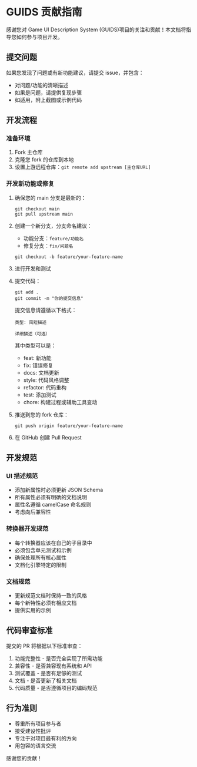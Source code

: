 # GUIDS 贡献指南

感谢您对 Game UI Description System (GUIDS)项目的关注和贡献！本文档将指导您如何参与项目开发。

## 提交问题

如果您发现了问题或有新功能建议，请提交 issue，并包含：

- 对问题/功能的清晰描述
- 如果是问题，请提供复现步骤
- 如适用，附上截图或示例代码

## 开发流程

### 准备环境

1. Fork 主仓库
2. 克隆您 fork 的仓库到本地
3. 设置上游远程仓库：`git remote add upstream [主仓库URL]`

### 开发新功能或修复

1. 确保您的 main 分支是最新的：

   ```
   git checkout main
   git pull upstream main
   ```

2. 创建一个新分支，分支命名建议：

   - 功能分支：`feature/功能名`
   - 修复分支：`fix/问题名`

   ```
   git checkout -b feature/your-feature-name
   ```

3. 进行开发和测试

4. 提交代码：

   ```
   git add .
   git commit -m "你的提交信息"
   ```

   提交信息请遵循以下格式：

   ```
   类型: 简短描述

   详细描述（可选）
   ```

   其中类型可以是：

   - feat: 新功能
   - fix: 错误修复
   - docs: 文档更新
   - style: 代码风格调整
   - refactor: 代码重构
   - test: 添加测试
   - chore: 构建过程或辅助工具变动

5. 推送到您的 fork 仓库：

   ```
   git push origin feature/your-feature-name
   ```

6. 在 GitHub 创建 Pull Request

## 开发规范

### UI 描述规范

- 添加新属性时必须更新 JSON Schema
- 所有属性必须有明确的文档说明
- 属性名遵循 camelCase 命名规则
- 考虑向后兼容性

### 转换器开发规范

- 每个转换器应该在自己的子目录中
- 必须包含单元测试和示例
- 确保处理所有核心属性
- 文档化引擎特定的限制

### 文档规范

- 更新规范文档时保持一致的风格
- 每个新特性必须有相应文档
- 提供实用的示例

## 代码审查标准

提交的 PR 将根据以下标准审查：

1. 功能完整性 - 是否完全实现了所需功能
2. 兼容性 - 是否兼容现有系统和 API
3. 测试覆盖 - 是否有足够的测试
4. 文档 - 是否更新了相关文档
5. 代码质量 - 是否遵循项目的编码规范

## 行为准则

- 尊重所有项目参与者
- 接受建设性批评
- 专注于对项目最有利的方向
- 用包容的语言交流

感谢您的贡献！
